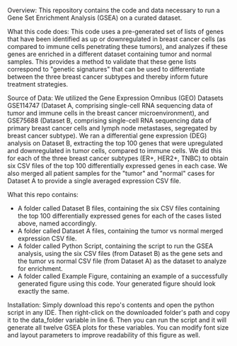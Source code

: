 Overview: 
This repository contains the code and data necessary to run a Gene Set Enrichment Analysis (GSEA) on a curated dataset. 

What this code does:
This code uses a pre-generated set of lists of genes that have been identified as up or downregulated in breast cancer cells (as compared to immune cells penetrating these tumors), and analyzes if these genes are enriched in a different dataset containing tumor and normal samples. This provides a method to validate that these gene lists correspond to "genetic signatures" that can be used to differentiate between the three breast cancer subtypes and thereby inform future treatment strategies.

Source of Data:
We utilized the Gene Expression Omnibus (GEO) Datasets GSE114747 (Dataset A, comprising single-cell RNA sequencing data of tumor and immune cells in the breast cancer microenvironment), and GSE75688 (Dataset B, comprising single-cell RNA sequencing data of primary breast cancer cells and lymph node metastases, segregated by breast cancer subtype). We ran a differential gene expression (DEG) analysis on Dataset B, extracting the top 100 genes that were upregulated and downregulated in tumor cells, compared to immune cells. We did this for each of the three breast cancer subtypes (ER+, HER2+, TNBC) to obtain six CSV files of the top 100 differentially expressed genes in each case. We also merged all patient samples for the "tumor" and "normal" cases for Dataset A to provide a single averaged expression CSV file. 

What this repo contains:
- A folder called Dataset B files, containing the six CSV files containing the top 100 differentially expressed genes for each of the cases listed above, named accordingly.
- A folder called Dataset A files, containing the tumor vs normal merged expression CSV file.
- A folder called Python Script, containing the script to run the GSEA analysis, using the six CSV files (from Dataset B) as the gene sets and the tumor vs normal CSV file (from Dataset A) as the dataset to analyze for enrichment.
- A folder called Example Figure, containing an example of a successfully generated figure using this code. Your generated figure should look exactly the same.

Installation:
Simply download this repo's contents and open the python script in any IDE. Then right-click on the downloaded folder's path and copy it to the data_folder variable in line 6. Then you can run the script and it will generate all twelve GSEA plots for these variables. You can modify font size and layout parameters to improve readability of this figure as well.
